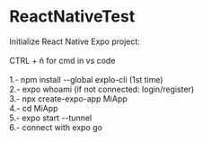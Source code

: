 # ReactNativeTest

Initialize React Native Expo project:<br />
<br />
CTRL + ñ for cmd in vs code <br />
<br />
1.- npm install --global explo-cli (1st time)<br />
2.- expo whoami (if not connected: login/register)<br />
3.- npx create-expo-app MiApp<br />
4.- cd MiApp<br />
5.- expo start --tunnel<br />
6.- connect with expo go<br />
